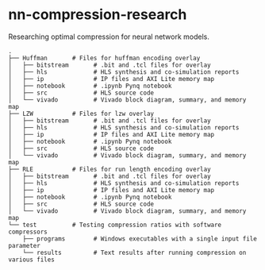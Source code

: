 # nn-compression-research
Researching optimal compression for neural network models.

    .
    ├── Huffman       # Files for huffman encoding overlay
    │   ├── bitstream       # .bit and .tcl files for overlay
    │   ├── hls             # HLS synthesis and co-simulation reports
    │   ├── ip              # IP files and AXI Lite memory map
    │   ├── notebook        # .ipynb Pynq notebook
    │   ├── src             # HLS source code
    │   └── vivado          # Vivado block diagram, summary, and memory map
    ├── LZW           # Files for lzw overlay
    │   ├── bitstream       # .bit and .tcl files for overlay
    │   ├── hls             # HLS synthesis and co-simulation reports
    │   ├── ip              # IP files and AXI Lite memory map
    │   ├── notebook        # .ipynb Pynq notebook
    │   ├── src             # HLS source code
    │   └── vivado          # Vivado block diagram, summary, and memory map
    ├── RLE           # Files for run length encoding overlay
    │   ├── bitstream       # .bit and .tcl files for overlay
    │   ├── hls             # HLS synthesis and co-simulation reports
    │   ├── ip              # IP files and AXI Lite memory map
    │   ├── notebook        # .ipynb Pynq notebook
    │   ├── src             # HLS source code
    │   └── vivado          # Vivado block diagram, summary, and memory map
    └── test          # Testing compression ratios with software compressors
        ├── programs        # Windows executables with a single input file parameter
        └── results         # Text results after running compression on various files  

